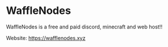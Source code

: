# WaffleNodes
WaffleNodes is a free and paid discord, minecraft and web host!!

Website: https://wafflenodes.xyz
